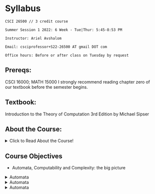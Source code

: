 # Syllabus

<p align = "center">

    CSCI 26500 // 3 credit course

    Summer Session 1 2022: 6 Week - Tue|Thur: 5:45-8:53 PM

    Instructor: Ariel Avshalom

    Email: csciprofessor+S22-26500 AT gmail DOT com

    Office hours: Before or after class on Tuesday by request

</p>

## Prereqs:

CSCI 16000; MATH 15000
I strongly recommend reading chapter zero of our textbook before the semester begins.

## Textbook:

Introduction to the Theory of Computation 3rd Edition by Michael Sipser

## About the Course:

<details><summary>Click to Read About the Course!</summary>

<div>
At this point, you’ve all taken some courses in computer science, often times challenging and fun courses like Intro to C++ or Discrete Math. This course is flavored with elements of discrete math and often ranges from interesting to tedious.
<br></br>
You’ll learn about the ideas that brought about the computers in use today. From the simplest Finite Automata to Turing Machines, there’s a lot to learn. We may also cover the basic principles behind algorithm analysis (when I say basic, I mean that you’ll most likely never use the definitions from this course in a real algorithms course).
<br></br>
This course takes a deep dive into proofs, so I highly recommend you brace yourself. They may not seem important in the implementation of code, but they’re the reason why everything works the way it does. Once you have a better picture of how a computer works behind the scenes, so much more of what you study in the future will make sense.
<br></br>
It’s my hope that we can have fun this semester, studying computer science theory and also taking a deep dive in other more interesting topics when time permits. 
<br></br>
See you all soon!
<br></br>
<br></br>
Ariel A.

</div>

</details>

## Course Objectives

- Automata, Computability and Complexity: the big picture
<details><summary>Automata</summary>
- Automata
    - Regular Languages:
        - (Deterministic) Finite Automata 	(DFA)
        - Nondeterministic Finite Automata 	(NFA)
        - Regular Expressions
    - Context-Free Languages:
        - Context-Free Grammars 		(CFG)
        - Pushdown Automata			(PDA)
</details>

<details><summary>Automata</summary>
- Computability
        - Turing Machines
            - What are Turing Machines
            - Variations in Turing Machines
    - Algorithms
    - Decidability
        - Decidable Languages
        - Undecidable Languages
            - The halting problem
            - *Gödel’s incompleteness theorems (provided time permits)
            - Turing unrecognizable languages
        - Reducibility
            - Mapping reducibility
</details>

<details><summary>Automata</summary>
- Complexity
        - Time Complexity
            - Big O
            - The Class P
            - The Class NP
            - NP Completeness
        - Space Complexity (provided time permits)
</details>
